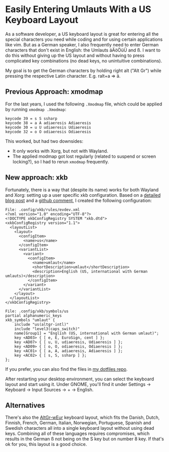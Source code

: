 # Easily Entering Umlauts With a US Keyboard Layout

As a software developer, a US keyboard layout is great for entering all the special characters you need while coding and for using certain applications like vim. But as a German speaker, I also frequently need to enter German characters that don't exist in English: the Umlauts äÄöÖüÜ and ß. I want to do this without giving up the US layout and without having to press complicated key combinations (no dead keys, no unintuitive combinations).

My goal is to get the German characters by holding right alt ("Alt Gr") while pressing the respective Latin character. E.g. ralt+a => ä.

## Previous Approach: xmodmap

For the last years, I used the following `.Xmodmap` file, which could be applied by running `xmodmap .Xmodmap`:

```keycode 108 = Mode_switch Alt_R
keycode 39 = s S ssharp
keycode 38 = a A adiaeresis Adiaeresis
keycode 30 = u U udiaeresis Udiaeresis
keycode 32 = o O odiaeresis Odiaeresis
```

This worked, but had two downsides:
* It only works with Xorg, but not with Wayland.
* The applied modmap got lost regularly (related to suspend or screen locking?), so I had to rerun `xmodmap` frequently.

## New approach: xkb

Fortunately, there is a way that (despite its name) works for both Wayland and Xorg: setting up a user specific xkb configuration. Based on a [detailed blog post](http://who-t.blogspot.com/2020/09/user-specific-xkb-configuration-putting.html) and a [github comment](http://who-t.blogspot.com/2020/09/user-specific-xkb-configuration-putting.html), I created the following configuration:

```
File: .config/xkb/rules/evdev.xml
<?xml version="1.0" encoding="UTF-8"?>
<!DOCTYPE xkbConfigRegistry SYSTEM "xkb.dtd">
<xkbConfigRegistry version="1.1">
  <layoutList>
    <layout>
      <configItem>
        <name>us</name>
      </configItem>
      <variantList>
        <variant>
          <configItem>
            <name>umlaut</name>
            <shortDescription>umlaut</shortDescription>
            <description>English (US, international with German umlauts)</description>
          </configItem>
        </variant>
      </variantList>
    </layout>
  </layoutList>
</xkbConfigRegistry>

File: .config/xkb/symbols/us
partial alphanumeric_keys
xkb_symbols "umlaut" {
    include "us(altgr-intl)"
    include "level3(caps_switch)"
    name[Group1] = "English (US, international with German umlaut)";
    key <AD03> { [ e, E, EuroSign, cent ] };
    key <AD07> { [ u, U, udiaeresis, Udiaeresis ] };
    key <AD09> { [ o, O, odiaeresis, Odiaeresis ] };
    key <AC01> { [ a, A, adiaeresis, Adiaeresis ] };
    key <AC02> { [ s, S, ssharp ] };
};
```

If you prefer, you can also find the files in [my dotfiles repo](https://github.com/karlb/dotfiles/tree/master/.config/xkb).

After restarting your desktop environment, you can select the keyboard layout and start using it. Under GNOME, you'll find it under Settings -> Keyboard -> Input Sources -> + -> English.

## Alternatives

There's also the [AltGr-wEur](https://altgr-weur.eu/) keyboard layout, which fits the Danish, Dutch, Finnish, French, German, Italian, Norwegian, Portuguese, Spanish and Swedish characters all into a single keyboard layout without using dead keys. Combining all of these languages requires compromises, which results in the German ß not being on the S key but on number 8 key. If that's ok for you, this layout is a good choice.
